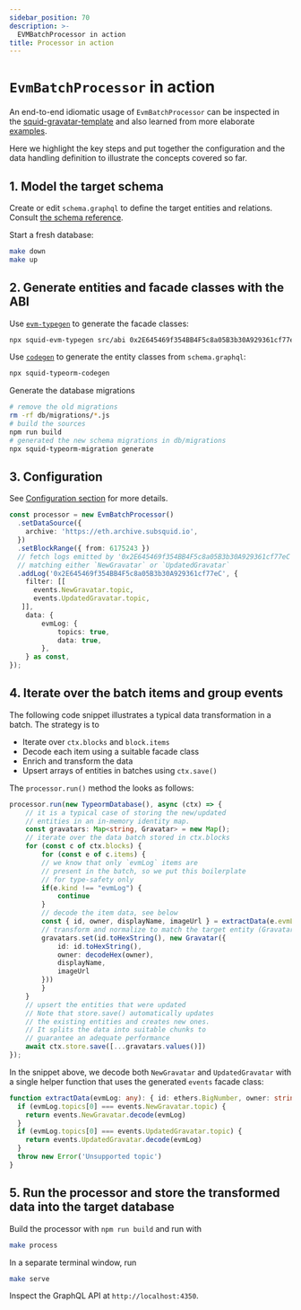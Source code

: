 ```yaml
---
sidebar_position: 70
description: >-
  EVMBatchProcessor in action
title: Processor in action
---
```


# `EvmBatchProcessor` in action

An end-to-end idiomatic usage of `EvmBatchProcessor` can be inspected in the [squid-gravatar-template](https://github.com/subsquid/gravatar-squid) and also learned from more elaborate [examples](/examples).

Here we highlight the key steps and put together the configuration and the data handling definition to illustrate the concepts covered so far.

## 1. Model the target schema

Create or edit `schema.graphql` to define the target entities and relations. Consult [the schema reference](/basics/schema-file).

Start a fresh database:
```bash
make down
make up
```

## 2. Generate entities and facade classes with the ABI

Use [`evm-typegen`](/basics/typegen/squid-evm-typegen) to generate the facade classes:
```bash
npx squid-evm-typegen src/abi 0x2E645469f354BB4F5c8a05B3b30A929361cf77eC#Gravity --clean
```

Use [`codegen`](/basics/schema-file) to generate the entity classes from `schema.graphql`:
```bash
npx squid-typeorm-codegen
```
Generate the database migrations
```bash
# remove the old migrations
rm -rf db/migrations/*.js
# build the sources
npm run build
# generated the new schema migrations in db/migrations
npx squid-typeorm-migration generate
```

## 3. Configuration

See [Configuration section](/evm-indexing/configuration) for more details.

```ts
const processor = new EvmBatchProcessor()
  .setDataSource({
    archive: 'https://eth.archive.subsquid.io',
  })
  .setBlockRange({ from: 6175243 })
  // fetch logs emitted by '0x2E645469f354BB4F5c8a05B3b30A929361cf77eC'
  // matching either `NewGravatar` or `UpdatedGravatar`
  .addLog('0x2E645469f354BB4F5c8a05B3b30A929361cf77eC', {
    filter: [[
      events.NewGravatar.topic,
      events.UpdatedGravatar.topic,
   ]],
    data: {
        evmLog: {
            topics: true,
            data: true,
        },
    } as const,
});
```

## 4. Iterate over the batch items and group events

The following code snippet illustrates a typical data transformation in a batch. The strategy is to

- Iterate over `ctx.blocks` and `block.items`
- Decode each item using a suitable facade class
- Enrich and transform the data 
- Upsert arrays of entities in batches using `ctx.save()`

The `processor.run()` method the looks as follows:

```ts
processor.run(new TypeormDatabase(), async (ctx) => {
    // it is a typical case of storing the new/updated
    // entities in an in-memory identity map.
    const gravatars: Map<string, Gravatar> = new Map();
    // iterate over the data batch stored in ctx.blocks
    for (const c of ctx.blocks) {
        for (const e of c.items) {
        // we know that only `evmLog` items are
        // present in the batch, so we put this boilerplate
        // for type-safety only
        if(e.kind !== "evmLog") {
            continue
        }
        // decode the item data, see below
        const { id, owner, displayName, imageUrl } = extractData(e.evmLog)
        // transform and normalize to match the target entity (Gravatar)
        gravatars.set(id.toHexString(), new Gravatar({
            id: id.toHexString(),
            owner: decodeHex(owner),
            displayName,
            imageUrl
        })) 
        }
    }
    // upsert the entities that were updated 
    // Note that store.save() automatically updates 
    // the existing entities and creates new ones.
    // It splits the data into suitable chunks to
    // guarantee an adequate performance
    await ctx.store.save([...gravatars.values()])
});
```

In the snippet above, we decode both `NewGravatar` and `UpdatedGravatar` with a single helper function that uses the 
generated `events` facade class:
```ts
function extractData(evmLog: any): { id: ethers.BigNumber, owner: string, displayName: string, imageUrl: string} {
  if (evmLog.topics[0] === events.NewGravatar.topic) {
    return events.NewGravatar.decode(evmLog)
  }
  if (evmLog.topics[0] === events.UpdatedGravatar.topic) {
    return events.UpdatedGravatar.decode(evmLog)
  }
  throw new Error('Unsupported topic')
}
```

## 5. Run the processor and store the transformed data into the target database

Build the processor with `npm run build` and run with
```bash
make process
```

In a separate terminal window, run
```bash
make serve
```
Inspect the GraphQL API at `http://localhost:4350`.